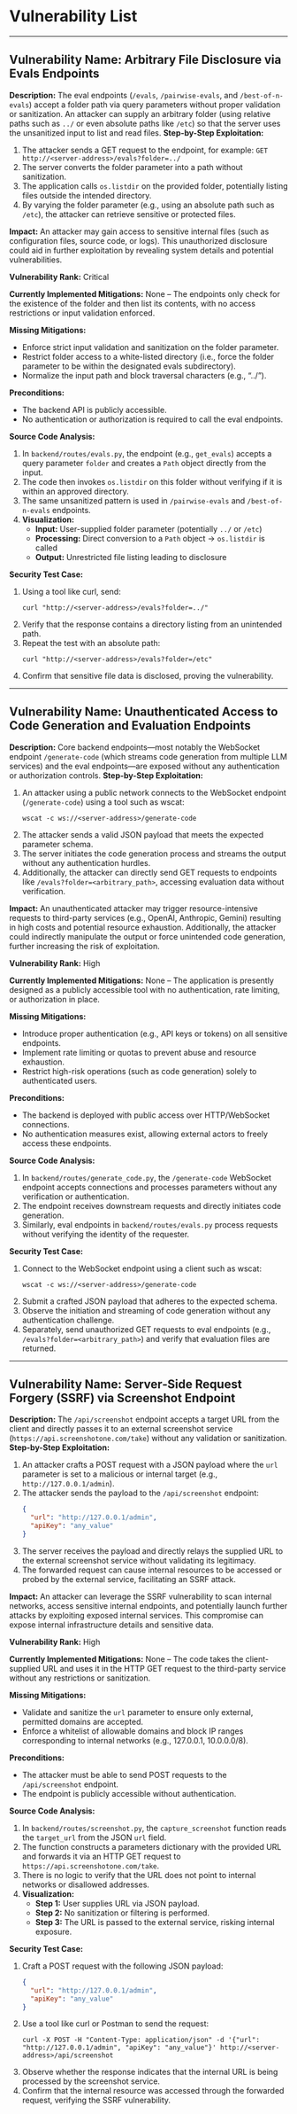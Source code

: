 # Vulnerability List

---

## Vulnerability Name: Arbitrary File Disclosure via Evals Endpoints

**Description:**
The eval endpoints (`/evals`, `/pairwise-evals`, and `/best-of-n-evals`) accept a folder path via query parameters without proper validation or sanitization. An attacker can supply an arbitrary folder (using relative paths such as `../` or even absolute paths like `/etc`) so that the server uses the unsanitized input to list and read files.
**Step-by-Step Exploitation:**
1. The attacker sends a GET request to the endpoint, for example:
   `GET http://<server-address>/evals?folder=../`
2. The server converts the folder parameter into a path without sanitization.
3. The application calls `os.listdir` on the provided folder, potentially listing files outside the intended directory.
4. By varying the folder parameter (e.g., using an absolute path such as `/etc`), the attacker can retrieve sensitive or protected files.

**Impact:**
An attacker may gain access to sensitive internal files (such as configuration files, source code, or logs). This unauthorized disclosure could aid in further exploitation by revealing system details and potential vulnerabilities.

**Vulnerability Rank:** Critical

**Currently Implemented Mitigations:**
None – The endpoints only check for the existence of the folder and then list its contents, with no access restrictions or input validation enforced.

**Missing Mitigations:**
- Enforce strict input validation and sanitization on the folder parameter.
- Restrict folder access to a white-listed directory (i.e., force the folder parameter to be within the designated evals subdirectory).
- Normalize the input path and block traversal characters (e.g., “../”).

**Preconditions:**
- The backend API is publicly accessible.
- No authentication or authorization is required to call the eval endpoints.

**Source Code Analysis:**
1. In `backend/routes/evals.py`, the endpoint (e.g., `get_evals`) accepts a query parameter `folder` and creates a `Path` object directly from the input.
2. The code then invokes `os.listdir` on this folder without verifying if it is within an approved directory.
3. The same unsanitized pattern is used in `/pairwise-evals` and `/best-of-n-evals` endpoints.
4. **Visualization:**
   - **Input:** User-supplied folder parameter (potentially `../` or `/etc`)
   - **Processing:** Direct conversion to a `Path` object → `os.listdir` is called
   - **Output:** Unrestricted file listing leading to disclosure

**Security Test Case:**
1. Using a tool like curl, send:
   ```
   curl "http://<server-address>/evals?folder=../"
   ```
2. Verify that the response contains a directory listing from an unintended path.
3. Repeat the test with an absolute path:
   ```
   curl "http://<server-address>/evals?folder=/etc"
   ```
4. Confirm that sensitive file data is disclosed, proving the vulnerability.

---

## Vulnerability Name: Unauthenticated Access to Code Generation and Evaluation Endpoints

**Description:**
Core backend endpoints—most notably the WebSocket endpoint `/generate-code` (which streams code generation from multiple LLM services) and the eval endpoints—are exposed without any authentication or authorization controls.
**Step-by-Step Exploitation:**
1. An attacker using a public network connects to the WebSocket endpoint (`/generate-code`) using a tool such as wscat:
   ```
   wscat -c ws://<server-address>/generate-code
   ```
2. The attacker sends a valid JSON payload that meets the expected parameter schema.
3. The server initiates the code generation process and streams the output without any authentication hurdles.
4. Additionally, the attacker can directly send GET requests to endpoints like `/evals?folder=<arbitrary_path>`, accessing evaluation data without verification.

**Impact:**
An unauthenticated attacker may trigger resource-intensive requests to third-party services (e.g., OpenAI, Anthropic, Gemini) resulting in high costs and potential resource exhaustion. Additionally, the attacker could indirectly manipulate the output or force unintended code generation, further increasing the risk of exploitation.

**Vulnerability Rank:** High

**Currently Implemented Mitigations:**
None – The application is presently designed as a publicly accessible tool with no authentication, rate limiting, or authorization in place.

**Missing Mitigations:**
- Introduce proper authentication (e.g., API keys or tokens) on all sensitive endpoints.
- Implement rate limiting or quotas to prevent abuse and resource exhaustion.
- Restrict high-risk operations (such as code generation) solely to authenticated users.

**Preconditions:**
- The backend is deployed with public access over HTTP/WebSocket connections.
- No authentication measures exist, allowing external actors to freely access these endpoints.

**Source Code Analysis:**
1. In `backend/routes/generate_code.py`, the `/generate-code` WebSocket endpoint accepts connections and processes parameters without any verification or authentication.
2. The endpoint receives downstream requests and directly initiates code generation.
3. Similarly, eval endpoints in `backend/routes/evals.py` process requests without verifying the identity of the requester.

**Security Test Case:**
1. Connect to the WebSocket endpoint using a client such as wscat:
   ```
   wscat -c ws://<server-address>/generate-code
   ```
2. Submit a crafted JSON payload that adheres to the expected schema.
3. Observe the initiation and streaming of code generation without any authentication challenge.
4. Separately, send unauthorized GET requests to eval endpoints (e.g., `/evals?folder=<arbitrary_path>`) and verify that evaluation files are returned.

---

## Vulnerability Name: Server‑Side Request Forgery (SSRF) via Screenshot Endpoint

**Description:**
The `/api/screenshot` endpoint accepts a target URL from the client and directly passes it to an external screenshot service (`https://api.screenshotone.com/take`) without any validation or sanitization.
**Step-by-Step Exploitation:**
1. An attacker crafts a POST request with a JSON payload where the `url` parameter is set to a malicious or internal target (e.g., `http://127.0.0.1/admin`).
2. The attacker sends the payload to the `/api/screenshot` endpoint:
   ```json
   {
     "url": "http://127.0.0.1/admin",
     "apiKey": "any_value"
   }
   ```
3. The server receives the payload and directly relays the supplied URL to the external screenshot service without validating its legitimacy.
4. The forwarded request can cause internal resources to be accessed or probed by the external service, facilitating an SSRF attack.

**Impact:**
An attacker can leverage the SSRF vulnerability to scan internal networks, access sensitive internal endpoints, and potentially launch further attacks by exploiting exposed internal services. This compromise can expose internal infrastructure details and sensitive data.

**Vulnerability Rank:** High

**Currently Implemented Mitigations:**
None – The code takes the client-supplied URL and uses it in the HTTP GET request to the third-party service without any restrictions or sanitization.

**Missing Mitigations:**
- Validate and sanitize the `url` parameter to ensure only external, permitted domains are accepted.
- Enforce a whitelist of allowable domains and block IP ranges corresponding to internal networks (e.g., 127.0.0.1, 10.0.0.0/8).

**Preconditions:**
- The attacker must be able to send POST requests to the `/api/screenshot` endpoint.
- The endpoint is publicly accessible without authentication.

**Source Code Analysis:**
1. In `backend/routes/screenshot.py`, the `capture_screenshot` function reads the `target_url` from the JSON `url` field.
2. The function constructs a parameters dictionary with the provided URL and forwards it via an HTTP GET request to `https://api.screenshotone.com/take`.
3. There is no logic to verify that the URL does not point to internal networks or disallowed addresses.
4. **Visualization:**
   - **Step 1:** User supplies URL via JSON payload.
   - **Step 2:** No sanitization or filtering is performed.
   - **Step 3:** The URL is passed to the external service, risking internal exposure.

**Security Test Case:**
1. Craft a POST request with the following JSON payload:
   ```json
   {
     "url": "http://127.0.0.1/admin",
     "apiKey": "any_value"
   }
   ```
2. Use a tool like curl or Postman to send the request:
   ```
   curl -X POST -H "Content-Type: application/json" -d '{"url": "http://127.0.0.1/admin", "apiKey": "any_value"}' http://<server-address>/api/screenshot
   ```
3. Observe whether the response indicates that the internal URL is being processed by the screenshot service.
4. Confirm that the internal resource was accessed through the forwarded request, verifying the SSRF vulnerability.
